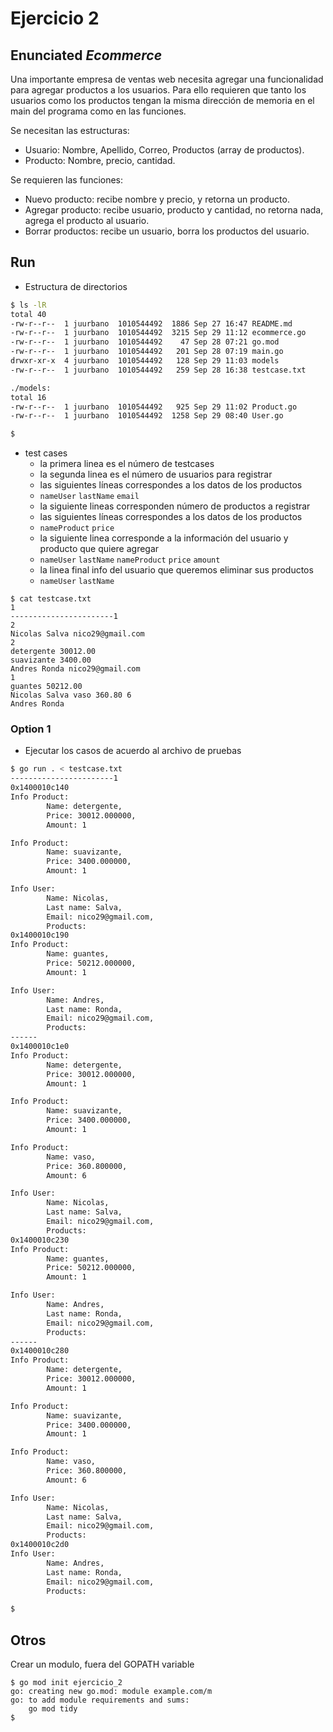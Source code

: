 # Ejercicio 2

## Enunciated *_Ecommerce_*

Una importante empresa de ventas web necesita agregar una funcionalidad para agregar productos a los usuarios. Para ello requieren que tanto los usuarios como los productos tengan la misma dirección de memoria en el main del programa como en las funciones.

Se necesitan las estructuras:

- Usuario: Nombre, Apellido, Correo, Productos (array de productos).
- Producto: Nombre, precio, cantidad.

Se requieren las funciones:
- Nuevo producto: recibe nombre y precio, y retorna un producto.
- Agregar producto: recibe usuario, producto y cantidad, no retorna nada, agrega el producto al usuario.
- Borrar productos: recibe un usuario, borra los productos del usuario.


## Run 

- Estructura de directorios

```bash
$ ls -lR
total 40
-rw-r--r--  1 juurbano  1010544492  1886 Sep 27 16:47 README.md
-rw-r--r--  1 juurbano  1010544492  3215 Sep 29 11:12 ecommerce.go
-rw-r--r--  1 juurbano  1010544492    47 Sep 28 07:21 go.mod
-rw-r--r--  1 juurbano  1010544492   201 Sep 28 07:19 main.go
drwxr-xr-x  4 juurbano  1010544492   128 Sep 29 11:03 models
-rw-r--r--  1 juurbano  1010544492   259 Sep 28 16:38 testcase.txt

./models:
total 16
-rw-r--r--  1 juurbano  1010544492   925 Sep 29 11:02 Product.go
-rw-r--r--  1 juurbano  1010544492  1258 Sep 29 08:40 User.go

$
```

- test cases
    * la primera linea es el número de testcases
    * la segunda linea es el número de usuarios para registrar
    * las siguientes líneas correspondes a los datos de los productos 
	* `nameUser` `lastName` `email` 
    * la siguiente lineas corresponden número de productos a registrar
    * las siguientes líneas correspondes a los datos de los productos 
	* `nameProduct` `price` 
    * la siguiente linea corresponde a la información del usuario y producto que quiere agregar
	* `nameUser` `lastName` `nameProduct` `price` `amount`
    * la linea final info del usuario que queremos eliminar sus productos
	* `nameUser` `lastName`

```
$ cat testcase.txt
1
-----------------------1
2
Nicolas Salva nico29@gmail.com
2
detergente 30012.00
suavizante 3400.00
Andres Ronda nico29@gmail.com
1
guantes 50212.00
Nicolas Salva vaso 360.80 6
Andres Ronda

```

### Option 1

- Ejecutar los casos de acuerdo al archivo de pruebas

```bash
$ go run . < testcase.txt
-----------------------1
0x1400010c140
Info Product:
        Name: detergente,
        Price: 30012.000000,
        Amount: 1

Info Product:
        Name: suavizante,
        Price: 3400.000000,
        Amount: 1

Info User:
        Name: Nicolas,
        Last name: Salva,
        Email: nico29@gmail.com,
        Products:
0x1400010c190
Info Product:
        Name: guantes,
        Price: 50212.000000,
        Amount: 1

Info User:
        Name: Andres,
        Last name: Ronda,
        Email: nico29@gmail.com,
        Products:
------
0x1400010c1e0
Info Product:
        Name: detergente,
        Price: 30012.000000,
        Amount: 1

Info Product:
        Name: suavizante,
        Price: 3400.000000,
        Amount: 1

Info Product:
        Name: vaso,
        Price: 360.800000,
        Amount: 6

Info User:
        Name: Nicolas,
        Last name: Salva,
        Email: nico29@gmail.com,
        Products:
0x1400010c230
Info Product:
        Name: guantes,
        Price: 50212.000000,
        Amount: 1

Info User:
        Name: Andres,
        Last name: Ronda,
        Email: nico29@gmail.com,
        Products:
------
0x1400010c280
Info Product:
        Name: detergente,
        Price: 30012.000000,
        Amount: 1

Info Product:
        Name: suavizante,
        Price: 3400.000000,
        Amount: 1

Info Product:
        Name: vaso,
        Price: 360.800000,
        Amount: 6

Info User:
        Name: Nicolas,
        Last name: Salva,
        Email: nico29@gmail.com,
        Products:
0x1400010c2d0
Info User:
        Name: Andres,
        Last name: Ronda,
        Email: nico29@gmail.com,
        Products:

$
```


## Otros

Crear un modulo, fuera del GOPATH variable

```
$ go mod init ejercicio_2
go: creating new go.mod: module example.com/m
go: to add module requirements and sums:
	go mod tidy
$
```

